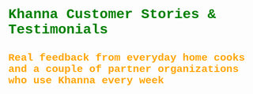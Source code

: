 <html>
<body>
    
<h1 style = "color:green; font-family:courier"<b>Khanna Customer Stories & Testimonials</b></h1>
<h2 style = "color:orange; font-family:courier"<i><b>Real feedback from everyday home cooks and a couple of partner organizations who use Khanna every week</b></i>


  
  
  
  
    
</body>
</html>
